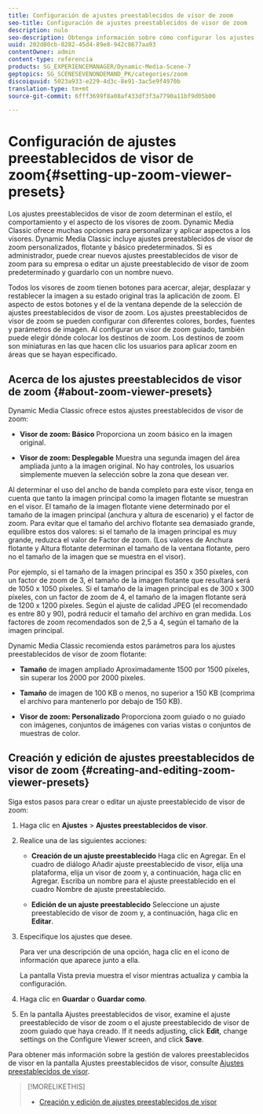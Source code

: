 ```yaml
---
title: Configuración de ajustes preestablecidos de visor de zoom
seo-title: Configuración de ajustes preestablecidos de visor de zoom
description: nulo
seo-description: Obtenga información sobre cómo configurar los ajustes preestablecidos de visor de zoom.
uuid: 202d80cb-8282-45d4-89e8-942c8677aa93
contentOwner: admin
content-type: referencia
products: SG_EXPERIENCEMANAGER/Dynamic-Media-Scene-7
geptopics: SG_SCENESEVENONDEMAND_PK/categories/zoom
discoiquuid: 5023a933-e229-4d3c-8e91-3ac5e9f4970b
translation-type: tm+mt
source-git-commit: 6fff3699f8a08af433df3f3a7790a11bf9d05b00

---
```



# Configuración de ajustes preestablecidos de visor de zoom{#setting-up-zoom-viewer-presets}

Los ajustes preestablecidos de visor de zoom determinan el estilo, el comportamiento y el aspecto de los visores de zoom. Dynamic Media Classic ofrece muchas opciones para personalizar y aplicar aspectos a los visores. Dynamic Media Classic incluye ajustes preestablecidos de visor de zoom personalizados, flotante y básico predeterminados. Si es administrador, puede crear nuevos ajustes preestablecidos de visor de zoom para su empresa o editar un ajuste preestablecido de visor de zoom predeterminado y guardarlo con un nombre nuevo.

Todos los visores de zoom tienen botones para acercar, alejar, desplazar y restablecer la imagen a su estado original tras la aplicación de zoom. El aspecto de estos botones y el de la ventana depende de la selección de ajustes preestablecidos de visor de zoom. Los ajustes preestablecidos de visor de zoom se pueden configurar con diferentes colores, bordes, fuentes y parámetros de imagen. Al configurar un visor de zoom guiado, también puede elegir dónde colocar los destinos de zoom. Los destinos de zoom son miniaturas en las que hacen clic los usuarios para aplicar zoom en áreas que se hayan especificado.

## Acerca de los ajustes preestablecidos de visor de zoom {#about-zoom-viewer-presets}

Dynamic Media Classic ofrece estos ajustes preestablecidos de visor de zoom:

* **Visor de zoom: Básico** Proporciona un zoom básico en la imagen original.

* **Visor de zoom: Desplegable** Muestra una segunda imagen del área ampliada junto a la imagen original. No hay controles, los usuarios simplemente mueven la selección sobre la zona que desean ver.

Al determinar el uso del ancho de banda completo para este visor, tenga en cuenta que tanto la imagen principal como la imagen flotante se muestran en el visor. El tamaño de la imagen flotante viene determinado por el tamaño de la imagen principal (anchura y altura de escenario) y el factor de zoom. Para evitar que el tamaño del archivo flotante sea demasiado grande, equilibre estos dos valores: si el tamaño de la imagen principal es muy grande, reduzca el valor de Factor de zoom. (Los valores de Anchura flotante y Altura flotante determinan el tamaño de la ventana flotante, pero no el tamaño de la imagen que se muestra en el visor).

Por ejemplo, si el tamaño de la imagen principal es 350 x 350 píxeles, con un factor de zoom de 3, el tamaño de la imagen flotante que resultará será de 1050 x 1050 píxeles. Si el tamaño de la imagen principal es de 300 x 300 píxeles, con un factor de zoom de 4, el tamaño de la imagen flotante será de 1200 x 1200 píxeles. Según el ajuste de calidad JPEG (el recomendado es entre 80 y 90), podrá reducir el tamaño del archivo en gran medida. Los factores de zoom recomendados son de 2,5 a 4, según el tamaño de la imagen principal.

Dynamic Media Classic recomienda estos parámetros para los ajustes preestablecidos de visor de zoom flotante:

* **Tamaño** de imagen ampliado Aproximadamente 1500 por 1500 píxeles, sin superar los 2000 por 2000 píxeles.

* **Tamaño** de imagen de 100 KB o menos, no superior a 150 KB (comprima el archivo para mantenerlo por debajo de 150 KB).

* **Visor de zoom: Personalizado** Proporciona zoom guiado o no guiado con imágenes, conjuntos de imágenes con varias vistas o conjuntos de muestras de color.

## Creación y edición de ajustes preestablecidos de visor de zoom {#creating-and-editing-zoom-viewer-presets}

Siga estos pasos para crear o editar un ajuste preestablecido de visor de zoom:

1. Haga clic en **Ajustes** &gt; **Ajustes preestablecidos de visor**.
1. Realice una de las siguientes acciones:

   * **Creación de un ajuste preestablecido** Haga clic en Agregar. En el cuadro de diálogo Añadir ajuste preestablecido de visor, elija una plataforma, elija un visor de zoom y, a continuación, haga clic en Agregar. Escriba un nombre para el ajuste preestablecido en el cuadro Nombre de ajuste preestablecido.

   * **Edición de un ajuste preestablecido** Seleccione un ajuste preestablecido de visor de zoom y, a continuación, haga clic en **Editar**.

1. Especifique los ajustes que desee.

   Para ver una descripción de una opción, haga clic en el icono de información  que aparece junto a ella.

   La pantalla Vista previa muestra el visor mientras actualiza y cambia la configuración.

1. Haga clic en **Guardar** o **Guardar como**.
1. En la pantalla Ajustes preestablecidos de visor, examine el ajuste preestablecido de visor de zoom o el ajuste preestablecido de visor de zoom guiado que haya creado. If it needs adjusting, click **Edit**, change settings on the Configure Viewer screen, and click **Save**.

Para obtener más información sobre la gestión de valores preestablecidos de visor en la pantalla Ajustes preestablecidos de visor, consulte [Ajustes preestablecidos de visor](application-setup.md#viewer_presets).

>[!MORELIKETHIS]
>
>* [Creación y edición de ajustes preestablecidos de visor](application-setup.md#adding_and_editing_viewer_presets)

